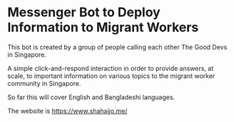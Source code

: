 # Messenger Bot to Deploy Information to Migrant Workers

This bot is created by a group of people calling each other The Good Devs in Singapore. 

A simple click-and-respond interaction in order to provide answers, at scale, to important information on various topics to the migrant worker community in Singapore.

So far this will cover English and Bangladeshi languages.

The website is https://www.shahajjo.me/
